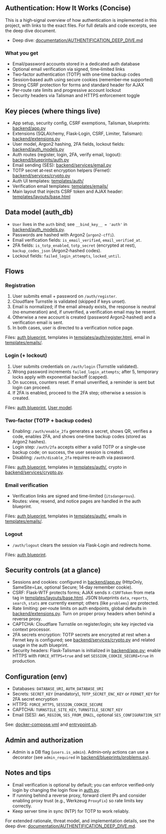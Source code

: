 ## Authentication: How It Works (Concise)

This is a high‑signal overview of how authentication is implemented in this project, with links to the exact files. For full details and code excerpts, see the deep dive document.

- Deep dive: [documentation/AUTHENTIFICATION_DEEP_DIVE.md](./AUTHENTIFICATION_DEEP_DIVE.md)

### What you get

- Email/password accounts stored in a dedicated auth database
- Optional email verification via signed, time‑limited links
- Two‑factor authentication (TOTP) with one‑time backup codes
- Session‑based auth using secure cookies (remember‑me supported)
- Strong CSRF protection for forms and standard header for AJAX
- Per‑route rate limits and progressive account lockout
- Security headers via Talisman and HTTPS enforcement toggle

## Key pieces (where things live)

- App setup, security config, CSRF exemptions, Talisman, blueprints: [backend/app.py](../backend/app.py)
- Extensions (SQLAlchemy, Flask‑Login, CSRF, Limiter, Talisman): [backend/extensions.py](../backend/extensions.py)
- User model, Argon2 hashing, 2FA fields, lockout fields: [backend/auth_models.py](../backend/auth_models.py)
- Auth routes (register, login, 2FA, verify email, logout): [backend/blueprints/auth.py](../backend/blueprints/auth.py)
- Email sending (SES): [backend/services/email.py](../backend/services/email.py)
- TOTP secret at‑rest encryption helpers (Fernet): [backend/services/crypto.py](../backend/services/crypto.py)
- Auth UI templates: [templates/auth/](../templates/auth/)
- Verification email templates: [templates/emails/](../templates/emails/)
- Main layout that injects CSRF token and AJAX header: [templates/layouts/base.html](../templates/layouts/base.html)

## Data model (auth_db)

- `User` lives in the `auth` bind; see `__bind_key__ = 'auth'` in [backend/auth_models.py](../backend/auth_models.py).
- Passwords are hashed with Argon2 (`argon2‑cffi`).
- Email verification fields: `is_email_verified`, `email_verified_at`.
- 2FA fields: `is_totp_enabled`, `totp_secret` (encrypted at rest), `backup_codes_json` (Argon2‑hashed codes).
- Lockout fields: `failed_login_attempts`, `locked_until`.

## Flows

### Registration

1) User submits email + password on `/auth/register`.
2) Cloudflare Turnstile is validated (skipped if keys unset).
3) Email is normalized; if the email already exists, the response is neutral (no enumeration) and, if unverified, a verification email may be resent.
4) Otherwise a new account is created (password Argon2‑hashed) and a verification email is sent.
5) In both cases, user is directed to a verification notice page.

Files: [auth blueprint](../backend/blueprints/auth.py), templates in [templates/auth/register.html](../templates/auth/register.html), email in [templates/emails/](../templates/emails/).

### Login (+ lockout)

1) User submits credentials on `/auth/login` (Turnstile validated).
2) Wrong password increments `failed_login_attempts`; after 5, temporary locks apply with exponential backoff (capped).
3) On success, counters reset. If email unverified, a reminder is sent but login can proceed.
4) If 2FA is enabled, proceed to the 2FA step; otherwise a session is created.

Files: [auth blueprint](../backend/blueprints/auth.py), [User model](../backend/auth_models.py).

### Two‑factor (TOTP + backup codes)

- Enabling: `/auth/enable_2fa` generates a secret, shows QR, verifies a code, enables 2FA, and shows one‑time backup codes (stored as Argon2 hashes).
- Login step: `/auth/2fa` accepts either a valid TOTP or a single‑use backup code; on success, the user session is created.
- Disabling: `/auth/disable_2fa` requires re‑auth via password.

Files: [auth blueprint](../backend/blueprints/auth.py), templates in [templates/auth/](../templates/auth/), crypto in [backend/services/crypto.py](../backend/services/crypto.py).

### Email verification

- Verification links are signed and time‑limited (`itsdangerous`).
- Routes: view, resend, and notice pages are handled in the auth blueprint.

Files: [auth blueprint](../backend/blueprints/auth.py), templates in [templates/auth/](../templates/auth/), emails in [templates/emails/](../templates/emails/).

### Logout

- `/auth/logout` clears the session via Flask‑Login and redirects home.

Files: [auth blueprint](../backend/blueprints/auth.py).

## Security controls (at a glance)

- Sessions and cookies: configured in [backend/app.py](../backend/app.py) (HttpOnly, SameSite=Lax, optional Secure; 14‑day remember cookie).
- CSRF: Flask‑WTF protects forms; AJAX sends `X‑CSRFToken` from meta tag in [templates/layouts/base.html](../templates/layouts/base.html). JSON blueprints `data`, `reports`, `search`, `stats` are currently exempt; others (like `problems`) are protected.
- Rate limiting: per‑route limits on auth endpoints, global defaults in [backend/extensions.py](../backend/extensions.py). Turn on proper proxy headers when behind a reverse proxy.
- CAPTCHA: Cloudflare Turnstile on register/login; site key injected via context processor.
- 2FA secrets encryption: TOTP secrets are encrypted at rest when a Fernet key is configured; see [backend/services/crypto.py](../backend/services/crypto.py) and related usage in the auth blueprint.
- Security headers: Flask‑Talisman is initialized in [backend/app.py](../backend/app.py); enable HTTPS with `FORCE_HTTPS=true` and set `SESSION_COOKIE_SECURE=true` in production.

## Configuration (env)

- Databases: `DATABASE_URI`, `AUTH_DATABASE_URI`
- Secrets: `SECRET_KEY` (mandatory), `TOTP_SECRET_ENC_KEY` or `FERNET_KEY` for 2FA secret encryption
- HTTPS: `FORCE_HTTPS`, `SESSION_COOKIE_SECURE`
- CAPTCHA: `TURNSTILE_SITE_KEY`, `TURNSTILE_SECRET_KEY`
- Email (SES): `AWS_REGION`, `SES_FROM_EMAIL`, optional `SES_CONFIGURATION_SET`

See: [docker-compose.yml](../docker-compose.yml) and [entrypoint.sh](../entrypoint.sh).

## Admin and authorization

- Admin is a DB flag (`users.is_admin`). Admin‑only actions can use a decorator (see `admin_required` in [backend/blueprints/problems.py](../backend/blueprints/problems.py)).

## Notes and tips

- Email verification is optional by default; you can enforce verified‑only login by changing the login flow in [auth.py](../backend/blueprints/auth.py).
- If running behind a reverse proxy, forward client IPs and consider enabling proxy trust (e.g., Werkzeug `ProxyFix`) so rate limits key correctly.
- Keep server time in sync (NTP) for TOTP to work reliably.

For extended rationale, threat model, and implementation details, see the deep dive: [documentation/AUTHENTIFICATION_DEEP_DIVE.md](./AUTHENTIFICATION_DEEP_DIVE.md).



